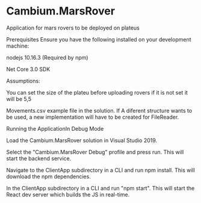 # Cambium.MarsRover

Application for mars rovers to be deployed on plateus

Prerequisites
Ensure you have the following installed on your development machine:

nodejs 10.16.3  (Required by npm)

Net Core 3.0 SDK 

Assumptions:

You can set the size of the plateu before uploading rovers if it is not set it will be 5,5

Movements.csv example file in the solution. If A diferent structure wants to be used, a new implementation will have to be created for FileReader.


Running the ApplicationIn Debug Mode

Load the Cambium.MarsRover solution in Visual Studio 2019.

Select the "Cambium.MarsRover Debug" profile and press run. This will start the backend service.

Navigate to the ClientApp subdirectory in a CLI and run npm install. This will download the npm dependencies. 

In the ClientApp subdirectory in a CLI and run "npm start". This will start the React dev server which builds the JS in real-time. 


